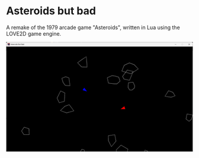 # Asteroids but bad
A remake of the 1979 arcade game "Asteroids", written in Lua using the LOVE2D game engine.

![game screenshot](https://github.com/greyseth/asteroids-remake/blob/83e43ad71871ee75db84b152fb8cb40722b8fab2/Screenshot%202025-01-08%20204114.png)
